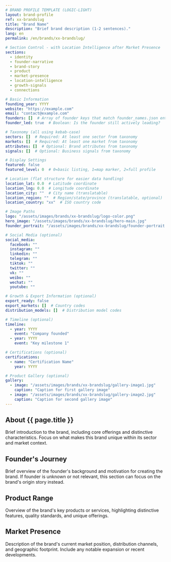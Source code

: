 ```yaml
---
# BRAND PROFILE TEMPLATE (LOGIC-LIGHT)
layout: brand-profile
ref: xx-brandslug
title: "Brand Name"
description: "Brief brand description (1-2 sentences)."
lang: en
permalink: /en/brands/xx-brandslug/

# Section Control - with Location Intelligence after Market Presence
sections:
  - identity
  - founder-narrative
  - brand-story
  - product
  - market-presence
  - location-intelligence
  - growth-signals
  - connections

# Basic Information
founding_year: YYYY
website: "https://example.com"
email: "contact@example.com"
founders: []  # Array of founder keys that match founder_names.json entries
founder_led: true  # Boolean: Is the founder still actively leading?

# Taxonomy (all using kebab-case)
sectors: []  # Required: At least one sector from taxonomy
markets: []  # Required: At least one market from taxonomy
attributes: []  # Optional: Brand attributes from taxonomy
signals: []  # Optional: Business signals from taxonomy

# Display Settings
featured: false
featured_level: 0  # 0=basic listing, 1=map marker, 2=full profile

# Location (flat structure for easier data handling)
location_lat: 0.0  # Latitude coordinate
location_lng: 0.0  # Longitude coordinate
location_city: ""  # City name (translatable)
location_region: ""  # Region/state/province (translatable, optional)
location_country: "xx"  # ISO country code

# Image Paths
logo: "/assets/images/brands/xx-brandslug/logo-color.png"
hero_image: "/assets/images/brands/xx-brandslug/hero-main.jpg"
founder_portrait: "/assets/images/brands/xx-brandslug/founder-portrait.jpg"

# Social Media (optional)
social_media:
  facebook: ""
  instagram: ""
  linkedin: ""
  telegram: ""
  tiktok: ""
  twitter: ""
  vk: ""
  weibo: ""
  wechat: ""
  youtube: ""

# Growth & Export Information (optional)
export_ready: false
export_markets: []  # Country codes
distribution_models: []  # Distribution model codes

# Timeline (optional)
timeline:
  - year: YYYY
    event: "Company founded"
  - year: YYYY
    event: "Key milestone 1"

# Certifications (optional)
certifications:
  - name: "Certification Name"
    year: YYYY

# Product Gallery (optional)
gallery:
  - image: "/assets/images/brands/xx-brandslug/gallery-image1.jpg"
    caption: "Caption for first gallery image"
  - image: "/assets/images/brands/xx-brandslug/gallery-image2.jpg"
    caption: "Caption for second gallery image"
---
```


## About {{ page.title }}

Brief introduction to the brand, including core offerings and distinctive characteristics. Focus on what makes this brand unique within its sector and market context.

## Founder's Journey

Brief overview of the founder's background and motivation for creating the brand. If founder is unknown or not relevant, this section can focus on the brand's origin story instead.

## Product Range

Overview of the brand's key products or services, highlighting distinctive features, quality standards, and unique offerings.

## Market Presence

Description of the brand's current market position, distribution channels, and geographic footprint. Include any notable expansion or recent developments.
